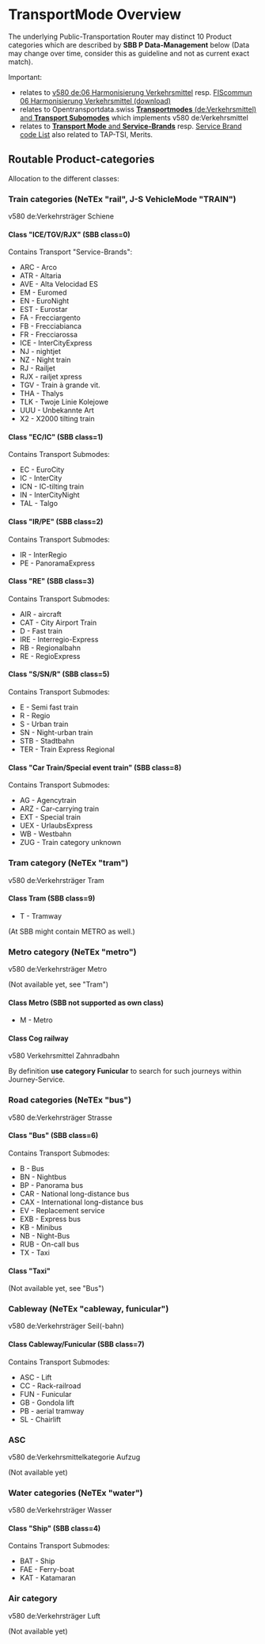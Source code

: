 # TransportMode Overview

The underlying Public-Transportation Router may distinct 10 Product categories which are described by **SBB P Data-Management** below (Data may change over time, consider this as guideline and not as current exact match).

Important:
* relates to [v580 de:06 Harmonisierung Verkehrsmittel](https://www.allianceswisspass.ch/de/tarife-vorschriften/uebersicht/V580/Produkte-der-V580-FIScommun-1) resp.  [FIScommun 06 Harmonisierung Verkehrsmittel (download)](https://www.allianceswisspass.ch/de/asp/Downloadsindex.php?section=downloads&download=14462)
* relates to Opentransportdata.swiss [**Transportmodes** (de:Verkehrsmittel) and **Transport Subomodes**](https://opentransportdata.swiss/de/dataset/verkehrsmittellisten) which implements v580 de:Verkehrsmittel
* relates to [**Transport Mode** and **Service-Brands**](https://unioninternationalcheminsdefer.github.io/OSDM/spec/catalog-of-code-lists/) resp. [Service Brand code List](https://uic.org/passenger/passenger-services-group/article/service-brand-code-list) also related to TAP-TSI, Merits.

## Routable Product-categories
Allocation to the different classes:

### Train categories (NeTEx "rail", J-S VehicleMode "TRAIN")
v580 de:Verkehrsträger Schiene

#### Class "ICE/TGV/RJX" (SBB class=0)
Contains Transport "Service-Brands":
* ARC - Arco
* ATR - Altaria
* AVE - Alta Velocidad ES
* EM - Euromed
* EN - EuroNight
* EST - Eurostar
* FA - Frecciargento
* FB - Frecciabianca
* FR - Frecciarossa
* ICE - InterCityExpress
* NJ - nightjet
* NZ - Night train
* RJ - Railjet
* RJX - railjet xpress
* TGV - Train à grande vit.
* THA - Thalys
* TLK - Twoje Linie Kolejowe
* UUU - Unbekannte Art
* X2 - X2000 tilting train

#### Class "EC/IC" (SBB class=1)
Contains Transport Submodes:
* EC - EuroCity
* IC - InterCity
* ICN - IC-tilting train
* IN - InterCityNight
* TAL - Talgo

#### Class "IR/PE" (SBB class=2)
Contains Transport Submodes:
* IR - InterRegio
* PE - PanoramaExpress

#### Class "RE" (SBB class=3)
Contains Transport Submodes:
* AIR - aircraft
* CAT - City Airport Train
* D - Fast train
* IRE - Interregio-Express
* RB - Regionalbahn
* RE - RegioExpress

#### Class "S/SN/R" (SBB class=5)
Contains Transport Submodes:
* E - Semi fast train
* R - Regio
* S - Urban train
* SN - Night-urban train
* STB - Stadtbahn
* TER - Train Express Regional

#### Class "Car Train/Special event train" (SBB class=8)
Contains Transport Submodes:
* AG - Agencytrain
* ARZ - Car-carrying train
* EXT - Special train
* UEX - UrlaubsExpress
* WB - Westbahn
* ZUG - Train category unknown

### Tram category (NeTEx "tram") 
v580 de:Verkehrsträger Tram

#### Class Tram (SBB class=9)
* T - Tramway

(At SBB might contain METRO as well.)

### Metro category (NeTEx "metro")
v580 de:Verkehrsträger Metro

(Not available yet, see "Tram")

#### Class Metro (SBB not supported as own class)
* M - Metro
	
#### Class Cog railway
v580 Verkehrsmittel Zahnradbahn

By definition **use category Funicular** to search for such journeys within Journey-Service.

### Road categories (NeTEx "bus")
v580 de:Verkehrsträger Strasse

#### Class "Bus" (SBB class=6)
Contains Transport Submodes:
* B - Bus
* BN - Nightbus
* BP - Panorama bus
* CAR - National long-distance bus
* CAX - International long-distance bus
* EV - Replacement service
* EXB - Express bus
* KB - Minibus
* NB - Night-Bus
* RUB - On-call bus
* TX - Taxi

#### Class "Taxi"
(Not available yet, see "Bus")

### Cableway (NeTEx "cableway, funicular")
v580 de:Verkehrsträger Seil(-bahn)

#### Class Cableway/Funicular (SBB class=7)
Contains Transport Submodes:
* ASC - Lift
* CC - Rack-railroad
* FUN - Funicular
* GB - Gondola lift
* PB - aerial tramway
* SL - Chairlift

### ASC
v580 de:Verkehrsmittelkategorie Aufzug

(Not available yet)

### Water categories (NeTEx "water")
v580 de:Verkehrsträger Wasser

#### Class "Ship" (SBB class=4)
Contains Transport Submodes:
* BAT - Ship
* FAE - Ferry-boat
* KAT - Katamaran

### Air category
v580 de:Verkehrsträger Luft

(Not available yet)
